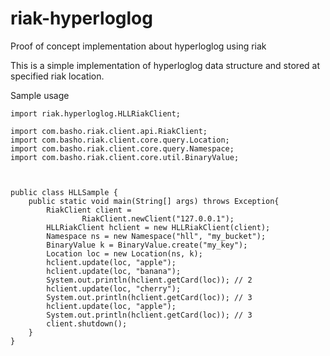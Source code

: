 riak-hyperloglog
================

Proof of concept implementation about hyperloglog using riak

This is a simple implementation of hyperloglog data structure and stored at specified riak location.

Sample usage

```
import riak.hyperloglog.HLLRiakClient;

import com.basho.riak.client.api.RiakClient;
import com.basho.riak.client.core.query.Location;
import com.basho.riak.client.core.query.Namespace;
import com.basho.riak.client.core.util.BinaryValue;



public class HLLSample {
	public static void main(String[] args) throws Exception{
		RiakClient client = 
			    RiakClient.newClient("127.0.0.1");
		HLLRiakClient hclient = new HLLRiakClient(client);
		Namespace ns = new Namespace("hll", "my_bucket");
		BinaryValue k = BinaryValue.create("my_key");
		Location loc = new Location(ns, k);		
		hclient.update(loc, "apple");
		hclient.update(loc, "banana");
		System.out.println(hclient.getCard(loc)); // 2
		hclient.update(loc, "cherry");		
		System.out.println(hclient.getCard(loc)); // 3
		hclient.update(loc, "apple");
		System.out.println(hclient.getCard(loc)); // 3
		client.shutdown();
	}
}
```
